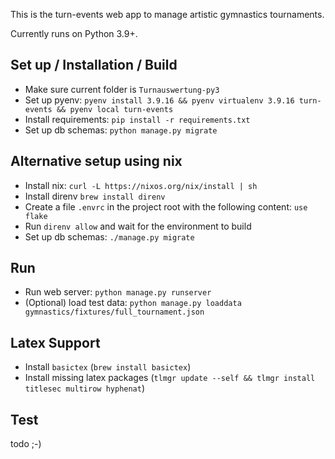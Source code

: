 This is the turn-events web app to manage artistic gymnastics tournaments.

Currently runs on Python 3.9+.


## Set up / Installation / Build
- Make sure current folder is `Turnauswertung-py3`
- Set up pyenv: `pyenv install 3.9.16 && pyenv virtualenv 3.9.16 turn-events && pyenv local turn-events`
- Install requirements: `pip install -r requirements.txt`
- Set up db schemas: `python manage.py migrate`

## Alternative setup using nix
- Install nix: `curl -L https://nixos.org/nix/install | sh`
- Install direnv `brew install direnv`
- Create a file `.envrc` in the project root with the following content: `use flake`
- Run `direnv allow` and wait for the environment to build
- Set up db schemas: `./manage.py migrate`

## Run
- Run web server: `python manage.py runserver`
- (Optional) load test data: `python manage.py loaddata gymnastics/fixtures/full_tournament.json`

## Latex Support
- Install `basictex` (`brew install basictex`)
- Install missing latex packages (`tlmgr update --self && tlmgr install titlesec multirow hyphenat`)

## Test
todo ;-)

